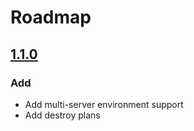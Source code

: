 # Roadmap

## [1.1.0](https://github.com/conductorphp/conductor-application-orchestration/compare/release%2F1.0...release%2F1.1)

### Add

- Add multi-server environment support
- Add destroy plans
